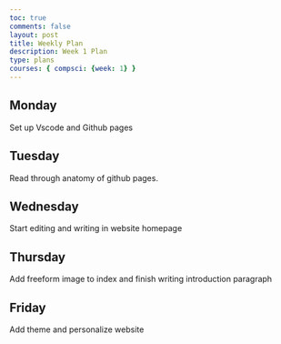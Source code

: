 ```yaml
---
toc: true
comments: false
layout: post
title: Weekly Plan
description: Week 1 Plan
type: plans
courses: { compsci: {week: 1} }
---
```


## Monday
Set up Vscode and Github pages

## Tuesday
Read through anatomy of github pages.

## Wednesday
Start editing and writing in website homepage

## Thursday
Add freeform image to index and finish writing introduction paragraph

## Friday
Add theme and personalize website
